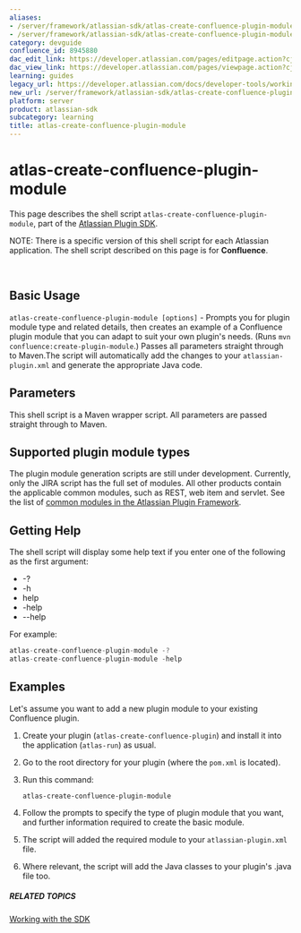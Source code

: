 ```yaml
---
aliases:
- /server/framework/atlassian-sdk/atlas-create-confluence-plugin-module-8945880.html
- /server/framework/atlassian-sdk/atlas-create-confluence-plugin-module-8945880.md
category: devguide
confluence_id: 8945880
dac_edit_link: https://developer.atlassian.com/pages/editpage.action?cjm=wozere&pageId=8945880
dac_view_link: https://developer.atlassian.com/pages/viewpage.action?cjm=wozere&pageId=8945880
learning: guides
legacy_url: https://developer.atlassian.com/docs/developer-tools/working-with-the-sdk/command-reference/atlas-create-confluence-plugin-module
new_url: /server/framework/atlassian-sdk/atlas-create-confluence-plugin-module
platform: server
product: atlassian-sdk
subcategory: learning
title: atlas-create-confluence-plugin-module
---
```

# atlas-create-confluence-plugin-module

This page describes the shell script `atlas-create-confluence-plugin-module`, part of the [Atlassian Plugin SDK](/server/framework/atlassian-sdk/working-with-the-sdk).

NOTE: There is a specific version of this shell script for each Atlassian application. The shell script described on this page is for **Confluence**.

 

## Basic Usage

`atlas-create-confluence-plugin-module [options]` - Prompts you for plugin module type and related details, then creates an example of a Confluence plugin module that you can adapt to suit your own plugin's needs. (Runs `mvn confluence:create-plugin-module`.) Passes all parameters straight through to Maven.The script will automatically add the changes to your `atlassian-plugin.xml` and generate the appropriate Java code.

## Parameters

This shell script is a Maven wrapper script. All parameters are passed straight through to Maven.

## Supported plugin module types

The plugin module generation scripts are still under development. Currently, only the JIRA script has the full set of modules. All other products contain the applicable common modules, such as REST, web item and servlet. See the list of [common modules in the Atlassian Plugin Framework](/server/framework/atlassian-sdk/plugin-modules).

## Getting Help

The shell script will display some help text if you enter one of the following as the first argument:

-   -?
-   -h
-   help
-   -help
-   --help

For example:

``` javascript
atlas-create-confluence-plugin-module -?
atlas-create-confluence-plugin-module -help
```

## Examples

Let's assume you want to add a new plugin module to your existing Confluence plugin.

1.  Create your plugin (`atlas-create-confluence-plugin`) and install it into the application (`atlas-run`) as usual.
2.  Go to the root directory for your plugin (where the `pom.xml` is located).
3.  Run this command:

        atlas-create-confluence-plugin-module

4.  Follow the prompts to specify the type of plugin module that you want, and further information required to create the basic module.
5.  The script will added the required module to your `atlassian-plugin.xml` file.
6.  Where relevant, the script will add the Java classes to your plugin's .java file too.

##### RELATED TOPICS

[Working with the SDK](/server/framework/atlassian-sdk/working-with-the-sdk)



































































































































































































